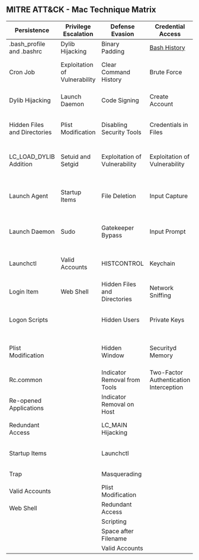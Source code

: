 ## MITRE ATT&CK - Mac Technique Matrix

| Persistence                  | Privilege Escalation          | Defense Evasion               | Credential Access                                     | Discovery                              | Lateral Movement                | Execution                | Collection                     | Exfiltration                                  | Command and Control                     | 
|------------------------------|-------------------------------|-------------------------------|-------------------------------------------------------|----------------------------------------|---------------------------------|--------------------------|--------------------------------|-----------------------------------------------|-----------------------------------------| 
| .bash_profile and .bashrc    | Dylib Hijacking               | Binary Padding                | [Bash History](Mac/Credential_access/Bash_history.md) | Account Discovery                      | AppleScript                     | AppleScript              | Automated Collection           | Automated Exfiltration                        | Commonly Used Port                      | 
| Cron Job                     | Exploitation of Vulnerability | Clear Command History         | Brute Force                                           | Application Window Discovery           | Application Deployment Software | Command-Line Interface   | Clipboard Data                 | Data Compressed                               | Communication Through Removable Media   | 
| Dylib Hijacking              | Launch Daemon                 | Code Signing                  | Create Account                                        | File and Directory Discovery           | Exploitation of Vulnerability   | Graphical User Interface | Data Staged                    | Data Encrypted                                | Connection Proxy                        | 
| Hidden Files and Directories | Plist Modification            | Disabling Security Tools      | Credentials in Files                                  | Network Share Discovery                | Logon Scripts                   | Launchctl                | Data from Local System         | Data Transfer Size Limits                     | Custom Command and Control Protocol     | 
| LC_LOAD_DYLIB Addition       | Setuid and Setgid             | Exploitation of Vulnerability | Exploitation of Vulnerability                         | Permission Groups Discovery            | Remote File Copy                | Scripting                | Data from Network Shared Drive | Exfiltration Over Alternative Protocol        | Custom Cryptographic Protocol           | 
| Launch Agent                 | Startup Items                 | File Deletion                 | Input Capture                                         | Process Discovery                      | Remote Services                 | Source                   | Data from Removable Media      | Exfiltration Over Command and Control Channel | Data Encoding                           | 
| Launch Daemon                | Sudo                          | Gatekeeper Bypass             | Input Prompt                                          | Remote System Discovery                | Third-party Software            | Space after Filename     | Input Capture                  | Exfiltration Over Other Network Medium        | Data Obfuscation                        | 
| Launchctl                    | Valid Accounts                | HISTCONTROL                   | Keychain                                              | Security Software Discovery            |                                 | Third-party Software     | Screen Capture                 | Exfiltration Over Physical Medium             | Fallback Channels                       | 
| Login Item                   | Web Shell                     | Hidden Files and Directories  | Network Sniffing                                      | System Information Discovery           |                                 | Trap                     |                                | Scheduled Transfer                            | Multi-Stage Channels                    | 
| Logon Scripts                |                               | Hidden Users                  | Private Keys                                          | System Network Configuration Discovery |                                 |                          |                                |                                               | Multiband Communication                 | 
| Plist Modification           |                               | Hidden Window                 | Securityd Memory                                      | System Network Connections Discovery   |                                 |                          |                                |                                               | Multilayer Encryption                   | 
| Rc.common                    |                               | Indicator Removal from Tools  | Two-Factor Authentication Interception                | System Owner/User Discovery            |                                 |                          |                                |                                               | Remote File Copy                        | 
| Re-opened Applications       |                               | Indicator Removal on Host     |                                                       |                                        |                                 |                          |                                |                                               | Standard Application Layer Protocol     | 
| Redundant Access             |                               | LC_MAIN Hijacking             |                                                       |                                        |                                 |                          |                                |                                               | Standard Cryptographic Protocol         | 
| Startup Items                |                               | Launchctl                     |                                                       |                                        |                                 |                          |                                |                                               | Standard Non-Application Layer Protocol | 
| Trap                         |                               | Masquerading                  |                                                       |                                        |                                 |                          |                                |                                               | Uncommonly Used Port                    | 
| Valid Accounts               |                               | Plist Modification            |                                                       |                                        |                                 |                          |                                |                                               | Web Service                             | 
| Web Shell                    |                               | Redundant Access              |                                                       |                                        |                                 |                          |                                |                                               |                                         | 
|                              |                               | Scripting                     |                                                       |                                        |                                 |                          |                                |                                               |                                         | 
|                              |                               | Space after Filename          |                                                       |                                        |                                 |                          |                                |                                               |                                         | 
|                              |                               | Valid Accounts                |                                                       |                                        |                                 |                          |                                |                                               |                                         | 

